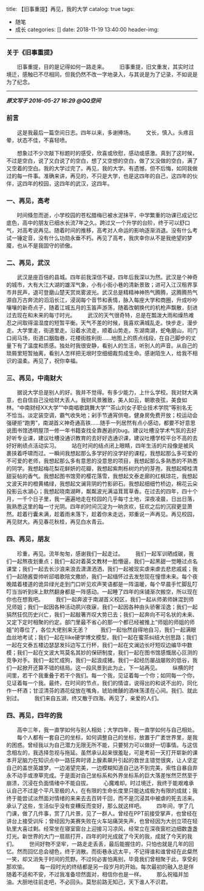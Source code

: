 title: 【旧事重提】再见，我的大学
catalog: true
tags:
  - 随笔
  - 成长
categories: []
date: 2018-11-19 13:40:00
header-img:
---
### 关于《旧事重提》
&emsp;&emsp;旧事重提，目的是记得如何一路走来。
&emsp;&emsp;旧事重提，旧文重发，其实时过境迁，感触已不尽相同，但我仍然不改一字地录入，与其说是为了记录，不如说是为了纪念。

-----

***原文写于 2016-05-27 16:29 @QQ空间***
 ### 前言
&emsp;&emsp;这是我最后一篇空间日志。四年以来，多谢捧场。
&emsp;&emsp;文长，慎入。头疼且晕，状态不佳，不喜轻喷。


&emsp;&emsp;想象过不少次敲下标题时的感受，欣喜或欣慰，感动或感激。真到了这时候，不过是空白，说了又白说了的空白，想了又空想的空白，做了又没做的空白，满了又空着的空白。我的大学过完了。再见，我的大学。有遗憾，但不后悔，如同我做过的每一件事。准确来讲，再见的，不只是大学，也是这四年的自己，这四年的伙伴，这四年的校园，这四年的武汉，这四年。
### 一、再见，高考
&emsp;&emsp;时间倏忽而逝，小学校园的苍松腊梅已被水泥抹平，中学繁重的功课已成记忆底色，高中的朋友已细水长流7年之久。跨过又一个升学的台阶，终于可以舒口气，对高考说再见。随着时间的推移，高考对人命运的影响逐渐消退。没有什么考试一锤定音，没有什么功勋永垂不朽。再见了高考，我庆幸你从不是我绝望的梦魇，也从不是我固守的骄傲。
### 二、再见，武汉
&emsp;&emsp;武汉是座百倍的县城。四年前我深信不疑，四年后我深以为然。武汉是个神奇的城市，大有大江大湖的雄浑气象，小有小街小巷的清新景致；进可入江汉租界享市井民声，退可登磨山楚天赏岚雾波光。武汉总是精精神神热气腾腾，这腾腾热气源自万古奔流的滔滔长江，浸润每个音节和表情，脉入每座大学和商圈，升成吵吵嚷嚷的新奇点子，随着江城五月的玉笛声游荡，随着改朝换代的机枪声飘散，刻进过去现在和未来的每寸时光。
&emsp;&emsp;武汉的天气很奇特，总是在瓢泼大雨和燥热难忍之间取得温湿度的短暂平衡。天气不差的时候，我喜欢满城乱走。快步走，漫步走。大学里走，街道里走。沿着水流走，顺着山势走。东湖南湖，蛇龟磨山，司门口阅马场，街道口胭脂巷，花楼街胜利街……地图上的质点线段，在自己脚步的丈量下有了温度和质感。独处时我很安静，看别人的生活，听别人的声音。从自己的琐屑里短暂抽离，看别人怎样把无垠时空细细裁剪成生命。感谢陌生人，给我不相识的温柔。再见了，祝你幸福。
### 三、再见，中南财大
&emsp;&emsp;据说大学总是别人的好。我并不觉得。有多少能力，上什么学校。我对财大满意，也自信自己没给财大丢人。我财风景雅致，美人如云，朝歌夜弦，美食如林。“中南财经XX大学”“中南唱歌跳舞大学”“茶山刘女子职业技术学院”等别名无不恰当。淡定装空调，霸气收失地；剁手节通宵供电，健身房免费开放；校运动会强硬拒“跑男”，南湖首义神奇通高铁……随手一列居然有点小感动，都要不好意思说图书馆透明屋顶一修一年书籍查找全靠邂逅的bug。建议吐槽没学术气氛的去好好听专业课，建议吐槽没通识教育的去好好选通识课，建议吐槽学校平台不高的去好好刷绩点活动实习。
&emsp;&emsp;站在时间的结点闭上眼睛，四年生活的片段像是被风裹挟着呼啸而过。一瞬间我想起那么多学好的没学好的课程，我想起那么多可爱的不可爱的老师，我想起那么多有意思的没意思的项目，我想起那么多熟悉的不熟悉的同学。我想起梅花梨花鲜妍的花瓣，我想起紫荆栎树灼灼的芽孢，我想起樟桂清甜妥帖的香气。我想起图书馆旁的樱花落雪，我想起文泰走廊的红枫琼花，我想起文波天井的橙黄橘绿，我想起文澜背阴的竹影卵石。我想起细细竹桥边，棉花云朵投影云水湖心；我想起晓南湖畔，粼粼波光满溢茸茸草香。在过去的四年，四十个月，一千个日子里，我一遍遍地走在校园的几乎每寸土地，深夜凌晨，日出日落，我熟悉这里的每一寸光阴。四年的时间沉淀为一晌贪欢，狂欢之后的沉寂更显萧然。趁着行囊未满，趁着雨未落下，趁着你未走远，郑重说一声再见。再见校园，再见财大。再见春花秋桂，再见白水青云。
### 四、再见，朋友
&emsp;&emsp;珍重，再见。流年匆匆，感谢我们一起走过。
&emsp;&emsp;我们一起军训晒成碳，我们一起熬夜划重点；我们一起对着英文教材一脸懵逼，我们一起黑甜一觉睡过点名课堂；我们一起去长沙浪来浪去潇潇洒洒，我们一起被现实虐来虐去悲悲戚戚；我们一起随酱耍帅听邱唱歌陪文撒娇，我们一起缅怀过去发愁现在憧憬未来。每个夜晚踏着楼道的诡异绿光走到门口听见欢声笑语都是一阵温暖，每个早晨手忙脚乱叮叮当当听到床上默然翻身都是一阵感动。一起睡了四年的床铺渐次搬空，所以现在你也在想我吧。
&emsp;&emsp;我们一起奔波于南湖首义校区，我们一起从师弟师妹混到师兄师姐；我们一起因各种活动夙兴夜寐，我们一起因各种由头骄奢淫逸；我们一起狷然狂侃历史兴亡，我们一起敲箸齐叹大势已去；我们一起奔向不可名状的未来、又定下定时相聚的约定。部门里最不省心的那一个都已经被推上“师姐的师姐的师姐”的尊位了，各位大佬别来无恙？
&emsp;&emsp;我们一起怡然自得地自习，我们一起满眼血丝地考试；我们一起在Ilike硬学博文模型，我们一起在蜜茶纠结大创思路；我们一起在文泰五楼边瑟瑟发抖边写工行杯，我们一起在文澜边长吁短叹边编华中数模；我们一起在文波大骂莫名其妙的保研制度，我们一起在图书馆感慨居心叵测的竞争对手。我们一起忙成狗，我们一起浪成猪。我们一起经历屡战屡败的低谷，我们一起掀开还算不错的结局。这一段风景到此为止，下一站再见。
&emsp;&emsp;纵横的时间里，若干个我重叠于若干个我们。每一个我，见证着每一个你；如同每一个你，见证着每一个我。最终，在时间的节点，我们的情谊，说得出的和说不出的，同化作一杯酒；甘涩清芬的酒花绽放在嘴角，琥珀微醺的酒味荡漾在心间。我们、就此别过。
&emsp;&emsp;我们来自五湖，终又散于四海。再见了，亲爱的人们。
### 四、再见，四年的我
&emsp;&emsp;高中三年，我一直学如何与别人相处；大学四年，我一直学如何与自己相处。
&emsp;&emsp;每个人都有一套自己的坐标，如何调整自己的坐标，放置于广袤世界里，是我的困惑。曾经我以为自己潜力无限无所不能，只要努力可以做好一切事情。与这信念相左的，我选择忽视与拖延。虽然承认起来很羞耻，可是考前一天打开崭新的课本开足脑力在知识点中一路狂奔时肾上腺素飙升引起的救世主错觉很爽，让人坚定自己的盖世英雄梦。一边渴望完美，一边模糊知道自己达不到完美，索性自暴自弃永不动手或潦草完成。于是面对自己坐标系和外界坐标系的巨大落差怅然茫然至于崩溃，沉浸在负面情绪中不能自拔。
&emsp;&emsp;心魔难却。时过境迁，我终于能艰难承认自己不过是个平凡至极的人，在有限的生命长度里只能达成极为有限的成就；我终于能尝试淡然面对情绪的来来去去百转千回，而不是沉浸其中被虐的死去活来。承认了这些，生活似乎没有变糟反而变好，那么就这样吧。
&emsp;&emsp;四年间，学了几门课，做了几件事，赏了几片景，见了一群人。曾经在PPT前接受掌声，也曾经在讲台上接受训斥；曾经因为美赛失败在火车站痛哭失声，也曾经因为大创立项在轻轨里大喜过剩。经常坐在寝室窗台上迎接习习凉风，经常立在深夜窗栏边细数盏盏灯光。新世界的大门一扇扇打开，四年的时光成就了今天的我，成就了今天的我们。
&emsp;&emsp;世间好物不坚牢，一路走走丢丢，最后能握住的，只怕也就是几年的回忆。然而回忆总会褪色，终于消散。而街巷永远太平，不记得谁和谁曾经在此粲然一笑，却又消失于时间的荒野。不过何必害怕离别，毕竟我们曾相聚于此，享受刹那欢愉。
&emsp;&emsp;每一段时光的终结都是另一段岁月的开始。每次最初的融入总是伴随着不适和不安，不过我准备坦然面对，相信你也是一样。
&emsp;&emsp;那么祝福并加油。大胆地往前走吧，不必回头。莫愁前路无知己，天下谁人不识君。
